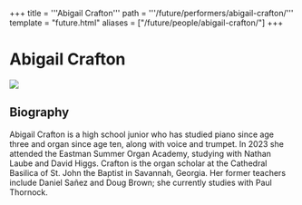 +++
title = '''Abigail Crafton'''
path = '''/future/performers/abigail-crafton/'''
template = "future.html"
aliases = ["/future/people/abigail-crafton/"]
+++

<h1>Abigail Crafton</h1>

<img class="speaker-photo" src="https://custom.cvent.com/C3A4539B19F74ABCB6FCE437F6BC0A74/files/event/910aaf2914d44586a56fbd0b3b2c31c0/d1881a4a87e54dbbb2f7db8c3fe0df8d.jpg">
<h2>Biography</h2>
<p>Abigail Crafton is a high school junior who has studied piano since age three and organ since age ten, along with voice and trumpet. In 2023 she attended the Eastman Summer Organ Academy, studying with Nathan Laube and David Higgs. Crafton is the organ scholar at the Cathedral Basilica of St. John the Baptist in Savannah, Georgia. Her former teachers include Daniel Sañez and Doug Brown; she currently studies with Paul Thornock.</p>

